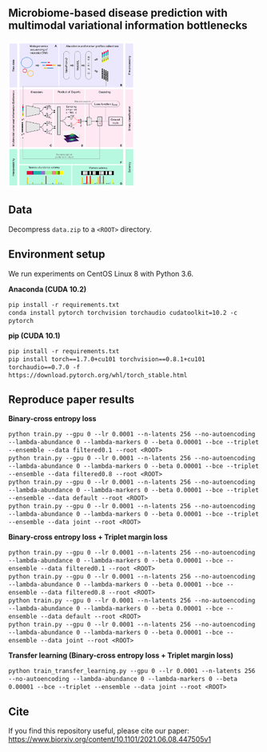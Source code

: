 ## Microbiome-based disease prediction with multimodal variational information bottlenecks

<img src="https://github.com/nec-research/microbiome-mvib/blob/master/docs/Fig1.png" width="50%">

## Data
Decompress `data.zip` to a `<ROOT>` directory.

## Environment setup
We run experiments on CentOS Linux 8 with Python 3.6.

**Anaconda (CUDA 10.2)**
```
pip install -r requirements.txt
conda install pytorch torchvision torchaudio cudatoolkit=10.2 -c pytorch
```

**pip (CUDA 10.1)**
```
pip install -r requirements.txt
pip install torch==1.7.0+cu101 torchvision==0.8.1+cu101 torchaudio==0.7.0 -f https://download.pytorch.org/whl/torch_stable.html
```

## Reproduce paper results

**Binary-cross entropy loss**
```
python train.py --gpu 0 --lr 0.0001 --n-latents 256 --no-autoencoding --lambda-abundance 0 --lambda-markers 0 --beta 0.00001 --bce --triplet --ensemble --data filtered0.1 --root <ROOT>
python train.py --gpu 0 --lr 0.0001 --n-latents 256 --no-autoencoding --lambda-abundance 0 --lambda-markers 0 --beta 0.00001 --bce --triplet --ensemble --data filtered0.8 --root <ROOT>
python train.py --gpu 0 --lr 0.0001 --n-latents 256 --no-autoencoding --lambda-abundance 0 --lambda-markers 0 --beta 0.00001 --bce --triplet --ensemble --data default --root <ROOT>
python train.py --gpu 0 --lr 0.0001 --n-latents 256 --no-autoencoding --lambda-abundance 0 --lambda-markers 0 --beta 0.00001 --bce --triplet --ensemble --data joint --root <ROOT>
```

**Binary-cross entropy loss + Triplet margin loss**
```
python train.py --gpu 0 --lr 0.0001 --n-latents 256 --no-autoencoding --lambda-abundance 0 --lambda-markers 0 --beta 0.00001 --bce --ensemble --data filtered0.1 --root <ROOT>
python train.py --gpu 0 --lr 0.0001 --n-latents 256 --no-autoencoding --lambda-abundance 0 --lambda-markers 0 --beta 0.00001 --bce --ensemble --data filtered0.8 --root <ROOT>
python train.py --gpu 0 --lr 0.0001 --n-latents 256 --no-autoencoding --lambda-abundance 0 --lambda-markers 0 --beta 0.00001 --bce --ensemble --data default --root <ROOT>
python train.py --gpu 0 --lr 0.0001 --n-latents 256 --no-autoencoding --lambda-abundance 0 --lambda-markers 0 --beta 0.00001 --bce --ensemble --data joint --root <ROOT>
```

**Transfer learning (Binary-cross entropy loss + Triplet margin loss)**
```
python train_transfer_learning.py --gpu 0 --lr 0.0001 --n-latents 256 --no-autoencoding --lambda-abundance 0 --lambda-markers 0 --beta 0.00001 --bce --triplet --ensemble --data joint --root <ROOT>
```

## Cite
If you find this repository useful, please cite our paper: https://www.biorxiv.org/content/10.1101/2021.06.08.447505v1
